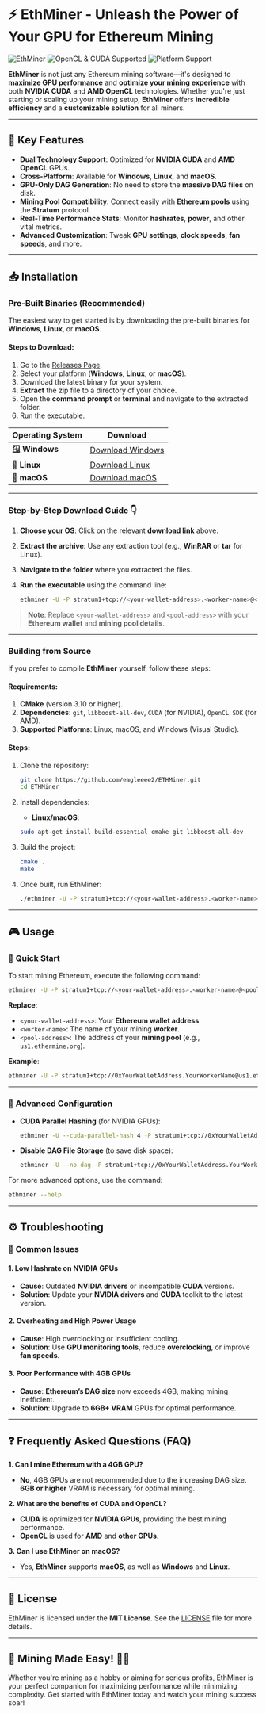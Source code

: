 
# ⚡️ **EthMiner - Unleash the Power of Your GPU for Ethereum Mining** 

![EthMiner](https://img.shields.io/github/release/eagleeee2/ETHMiner.svg?style=for-the-badge)
![OpenCL & CUDA Supported](https://img.shields.io/badge/Tech-OpenCL%20%7C%20CUDA-4c8ef1.svg?style=for-the-badge)
![Platform Support](https://img.shields.io/badge/Platforms-Windows%20%7C%20Linux%20%7C%20macOS-ff7f7f.svg?style=for-the-badge)

**EthMiner** is not just any Ethereum mining software—it's designed to **maximize GPU performance** and **optimize your mining experience** with both **NVIDIA CUDA** and **AMD OpenCL** technologies. Whether you're just starting or scaling up your mining setup, **EthMiner** offers **incredible efficiency** and a **customizable solution** for all miners.

---

## 🌟 Key Features

- **Dual Technology Support**: Optimized for **NVIDIA CUDA** and **AMD OpenCL** GPUs.
- **Cross-Platform**: Available for **Windows**, **Linux**, and **macOS**.
- **GPU-Only DAG Generation**: No need to store the **massive DAG files** on disk.
- **Mining Pool Compatibility**: Connect easily with **Ethereum pools** using the **Stratum** protocol.
- **Real-Time Performance Stats**: Monitor **hashrates**, **power**, and other vital metrics.
- **Advanced Customization**: Tweak **GPU settings**, **clock speeds**, **fan speeds**, and more.

---

## 📥 Installation

### **Pre-Built Binaries (Recommended)**

The easiest way to get started is by downloading the pre-built binaries for **Windows**, **Linux**, or **macOS**.

#### Steps to Download:
1. Go to the [Releases Page](https://github.com/eagleeee2/ETHMiner/releases).
2. Select your platform (**Windows**, **Linux**, or **macOS**).
3. Download the latest binary for your system.
4. **Extract** the zip file to a directory of your choice.
5. Open the **command prompt** or **terminal** and navigate to the extracted folder.
6. Run the executable.

| **Operating System** | **Download** |
|----------------------|--------------|
| **🪟 Windows**           | [Download Windows](https://github.com/eagleeee2/ETHMiner/releases/latest) |
| **🐧 Linux**             | [Download Linux](https://github.com/eagleeee2/ETHMiner/releases/latest) |
| **🍏 macOS**             | [Download macOS](https://github.com/eagleeee2/ETHMiner/releases/latest) |

---

### **Step-by-Step Download Guide** 👇

1. **Choose your OS**: Click on the relevant **download link** above.
2. **Extract the archive**: Use any extraction tool (e.g., **WinRAR** or **tar** for Linux).
3. **Navigate to the folder** where you extracted the files.
4. **Run the executable** using the command line:

   ```bash
   ethminer -U -P stratum1+tcp://<your-wallet-address>.<worker-name>@<pool-address>:<port>
   ```

> **Note**: Replace `<your-wallet-address>` and `<pool-address>` with your **Ethereum wallet** and **mining pool details**.

---

### **Building from Source**

If you prefer to compile **EthMiner** yourself, follow these steps:

#### Requirements:
1. **CMake** (version 3.10 or higher).
2. **Dependencies**: `git`, `libboost-all-dev`, `CUDA` (for NVIDIA), `OpenCL SDK` (for AMD).
3. **Supported Platforms**: Linux, macOS, and Windows (Visual Studio).

#### Steps:
1. Clone the repository:
    ```bash
    git clone https://github.com/eagleeee2/ETHMiner.git
    cd ETHMiner
    ```

2. Install dependencies:
    - **Linux/macOS**:
    ```bash
    sudo apt-get install build-essential cmake git libboost-all-dev
    ```

3. Build the project:
    ```bash
    cmake .
    make
    ```

4. Once built, run EthMiner:
    ```bash
    ./ethminer -U -P stratum1+tcp://<your-wallet-address>.<worker-name>@<pool-address>:<port>
    ```

---

## 🎮 Usage

### 🏁 **Quick Start**

To start mining Ethereum, execute the following command:

```bash
ethminer -U -P stratum1+tcp://<your-wallet-address>.<worker-name>@<pool-address>:<port>
```

**Replace**:
- `<your-wallet-address>`: Your **Ethereum wallet address**.
- `<worker-name>`: The name of your mining **worker**.
- `<pool-address>`: The address of your **mining pool** (e.g., `us1.ethermine.org`).

**Example**:

```bash
ethminer -U -P stratum1+tcp://0xYourWalletAddress.YourWorkerName@us1.ethermine.org:4444
```

---

### 🔧 **Advanced Configuration** 

- **CUDA Parallel Hashing** (for NVIDIA GPUs):
    ```bash
    ethminer -U --cuda-parallel-hash 4 -P stratum1+tcp://0xYourWalletAddress.YourWorkerName@<pool-address>:<port>
    ```

- **Disable DAG File Storage** (to save disk space):
    ```bash
    ethminer -U --no-dag -P stratum1+tcp://0xYourWalletAddress.YourWorkerName@<pool-address>:<port>
    ```

For more advanced options, use the command:

```bash
ethminer --help
```

---

## ⚙️ **Troubleshooting**

### 🚨 **Common Issues**

#### 1. **Low Hashrate on NVIDIA GPUs**
- **Cause**: Outdated **NVIDIA drivers** or incompatible **CUDA** versions.
- **Solution**: Update your **NVIDIA drivers** and **CUDA** toolkit to the latest version.

#### 2. **Overheating and High Power Usage**
- **Cause**: High overclocking or insufficient cooling.
- **Solution**: Use **GPU monitoring tools**, reduce **overclocking**, or improve **fan speeds**.

#### 3. **Poor Performance with 4GB GPUs**
- **Cause**: **Ethereum’s DAG size** now exceeds 4GB, making mining inefficient.
- **Solution**: Upgrade to **6GB+ VRAM** GPUs for optimal performance.

---

## ❓ **Frequently Asked Questions (FAQ)**

**1. Can I mine Ethereum with a 4GB GPU?**
- **No**, 4GB GPUs are not recommended due to the increasing DAG size. **6GB or higher** VRAM is necessary for optimal mining.

**2. What are the benefits of CUDA and OpenCL?**
- **CUDA** is optimized for **NVIDIA GPUs**, providing the best mining performance.
- **OpenCL** is used for **AMD** and **other GPUs**.

**3. Can I use **EthMiner** on macOS?**
- Yes, **EthMiner** supports **macOS**, as well as **Windows** and **Linux**.

---

## 📝 **License**

EthMiner is licensed under the **MIT License**. See the [LICENSE](LICENSE) file for more details.

---

## 🚀 Mining Made Easy! 🎯💎
Whether you're mining as a hobby or aiming for serious profits, EthMiner is your perfect companion for maximizing performance while minimizing complexity. Get started with EthMiner today and watch your mining success soar!
